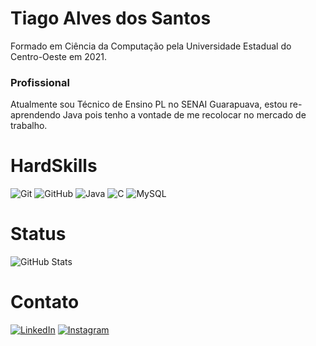 # Tiago Alves dos Santos

Formado em Ciência da Computação pela Universidade Estadual do Centro-Oeste em 2021.

### Profissional
Atualmente sou Técnico de Ensino PL no SENAI Guarapuava, estou re-aprendendo Java pois tenho a vontade de me recolocar no mercado de trabalho.

# HardSkills 
![Git](https://img.shields.io/badge/git-%23F05033.svg?style=for-the-badge&logo=git&logoColor=white) ![GitHub](https://img.shields.io/badge/github-%23121011.svg?style=for-the-badge&logo=github&logoColor=white) ![Java](https://img.shields.io/badge/Java-10?style=for-the-badge&logo=java) ![C](https://img.shields.io/badge/C-000?style=for-the-badge&logo=c) ![MySQL](https://img.shields.io/badge/MySQL-000?style=for-the-badge&logo=SQL&labelColor=#c90808)

# Status

![GitHub Stats](https://github-readme-stats.vercel.app/api?username=TiagoAlveSantos&theme=transparent&bg_color=000&border_color=30A3DC&show_icons=true&icon_color=30A3DC&hide_title=true&title_color=E94D5F&text_color=FFF)

# Contato
[![LinkedIn](https://img.shields.io/badge/LinkedIn-123?style=for-the-badge&logo=linkedin&logoColor=0E76A8)](https://br.linkedin.com/in/tiago-alves-dos-santos/) [![Instagram](https://img.shields.io/badge/Instagram-000?style=for-the-badge&logo=instagram)](https://www.instagram.com/tiago.a.s/)